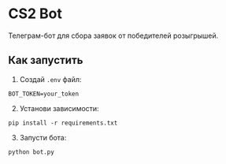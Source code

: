 # CS2 Bot

Телеграм-бот для сбора заявок от победителей розыгрышей.

## Как запустить

1. Создай `.env` файл:
```
BOT_TOKEN=your_token
```

2. Установи зависимости:
```
pip install -r requirements.txt
```

3. Запусти бота:
```
python bot.py
```
